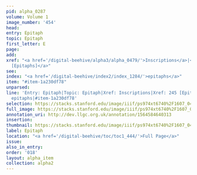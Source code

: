 ```yaml
---
pid: alpha_0287
volume: Volume 1
image_number: '454'
head: 
entry: Epitaph
topic: Epitaph
first_letter: E
page: 
add: 
xref: "<a href='/digital-beehive/alpha3/alpha_0479/'>Inscriptions</a>|<a href='/digital-beehive/num1/num_0264/'>245
  [Epitaphs]</a>"
see: 
index: "<a href='/digital-beehive/index2/index_1284/'>epitaphs</a>"
item: "#item-1a230df78"
unparsed: 
line: 'Entry: Epitaph|Topic: Epitaph|Xref: Inscriptions|Xref: 245 [Epitaphs]|Index:
  epitaphs|#item-1a230df78'
selection: https://stacks.stanford.edu/image/iiif/ps974xt6740%2F1607_0453/786,236,3024,518/full/0/default.jpg
full_image: https://stacks.stanford.edu/image/iiif/ps974xt6740%2F1607_0453/full/full/0/default.jpg
annotation_uri: http://dev.llgc.org.uk/annotation/1564584640313
insertion: 
thumbnail: https://stacks.stanford.edu/image/iiif/ps974xt6740%2F1607_0453/786,236,600,180/250,/0/default.jpg
label: Epitaph
location: "<a href='/digital-beehive/toc/toc1_444/'>Full Page</a>"
issue: 
also_in_entry: 
order: '018'
layout: alpha_item
collection: alpha2
---
```

